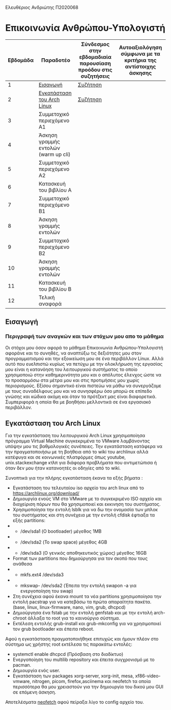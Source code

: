 Ελευθέριος Ανδριώτης Π2020068

# Επικοινωνία Ανθρώπου-Υπολογιστή



| Εβδομάδα | Παραδοτέο | Σύνδεσμος στην εβδομαδιαία παρουσίαση προόδου στις συζητήσεις | Αυτοαξιολόγηση σύμφωνα με τα κριτήρια της αντίστοιχης άσκησης |
| --- | --- | --- | ---|
| 1 | [Εισαγωγή](#εισαγωγή)| [Συζήτηση](https://github.com/courses-ionio/help/discussions/870)| | 
| 2 | [Εγκατάσταση του Arch Linux](#εγκατάσταση-του-arch-linux)| [Συζήτηση](https://github.com/courses-ionio/help/discussions/1104)| | 
| 3 | Συμμετοχικό περιεχόμενο A1 | | | 
| 4 | Άσκηση γραμμής εντολών (warm up cli) | | | 
| 5 | Συμμετοχικό περιεχόμενο A2 | | | 
| 6 | Κατασκευή του βιβλίου Α | | | 
| 7 | Συμμετοχικό περιεχόμενο B1 | | | 
| 8 | Άσκηση γραμμής εντολών | | | 
| 9 | Συμμετοχικό περιεχόμενο B2 | | | 
| 10 | Άσκηση γραμμής εντολών | | | 
| 11 | Κατασκευή του βιβλίου Β | | | 
| 12 | Τελική αναφορά | | | 

## Εισαγωγή

### Περιγραφή των αναγκών και των στόχων μου απο το μάθημα

Οι στόχοι μου όσον αφορά το μάθημα Επικοινωνία Ανθρώπου-Υπολογιστή αφοράνε και το συνηθές, να αναπτύξω τις δεξιότητες μου στον προγραμματισμού και την εξοικείωση μου σε ένα περιβάλλον Linux. Αλλά αυτό που ευελπιστώ κυρίως να πετύχω με την ολοκλήρωση της εργασίας μου είναι η κατανόηση του λειτουργικού συστήματος το οποίο χρησιμοποιώ στην καθημερινότητα μου και ο απόλυτος έλενχος ώστε να το προσαρμόσω στα μέτρα μου και στις προτιμήσεις μου χωρίς περιορισμούς. Εξίσου σημαντικό είναι πιστεύω να μάθω να συνεργάζομε με τους συναδέλφους μου και να συνησφέρω όσο μπορώ σε επίπεδο γνώσης και κώδικα ακόμη και όταν τα πρότζεκτ μας είναι διαφορετικά. Συμπεριφορά η οποία θα με βοηθήσει μελλοντικά σε ένα εργασιακό περιβάλλον.

## Εγκατάσταση του Arch Linux

Για την εγκατάσταση του λειτουργικού Arch Linux χρησιμοποίησα πρόγραμμα Virtual Machine συγκεκριμένα το VMware λαμβάνοντας υπόψην μου τις βαθμολογικές συνέπειες. Την εγκατάσταση κατάφερα να την πραγματοποιήσω με τη βοήθεια από το wiki του archlinux αλλά κατέφυγα και σε κοινωνικές πλατφόρμες όπως youtube, unix.stackexchange κτλπ για διάφορα προβλήματα που αντιμετώπισα ή όταν δεν μου ήταν κατανοητές οι οδηγίες από το wiki.

Συνοπτικά για την πλήρης εγκατάσταση έκανα τα εξής βήματα :

- Εγκατάσταση του τελευταίου iso αρχείο του arch linux από το https://archlinux.org/download/
- Δημιουργία ενούς VM στο VMware με το συγκεκριμένο ISO αρχείο και διαχείριση πόρων που θα χρησιμοποιεί και εκκινηση του συστήματος.
- Χρησιμοποίησα την εντολή lsblk για να δω την ονομασία των μπλοκ του συστήματος και στη συνέχεια με την εντολή cfdisk έφτιαξα τα εξής partitions:
- - /dev/sda1 (Ο bootloader) μέγεθος 1MB 
- - /dev/sda2  (Το swap space) μέγεθος 4GB
- - /dev/sda3 (Ο γενικός αποθηκευτικός χώρος) μέγεθος 16GB
- Format των partitions που δημιούργησα για τον σκοπό που τους ανάθεσα
- - mkfs.ext4  /dev/sda3
- - mkswap- /dev/sda2 (Έπειτα την εντολή swapon -a για ενεργοποίηση του swap)
- Στη συνέχεια αφού έκανα mount τα νέα partitions χρησιμοποίησα την εντολή pacstrap για να κατεβάσω τα πρώτα απαραίτητα πακέτα. (base, linux, linux-firmware, nano, vim, grub, dhcpcd)
- Δημιούργησα ένα fstab με την εντολή genfstab και με την εντολή arch-chroot άλλαξα το root για το καινούργιο σύστημα.
- Εκτέλεση εντολής grub-install και grub-mkconfig για να χρησιμοποιεί τον grub bootloader και έπειτα reboot.

Αφού η εγκατάσταση πραγματοποιήθηκε επιτυχώς και ήμουν πλέον στο σύστημα ως χρήστης root εκτέλεσα τις παρακάτω εντολές:
- systemctl enable dhcpcd (Πρόσβαση στο διαδίκτυο)
- Ενεργοποίηση του multilib repository και έπειτα συγχρονισμό με το pacman.
- Δημιουργία ενός user.
- Εγκατάσταση των packages xorg-server, xorg-init, mesa, xf86-video-vmware, nitrogen, picom, firefox,asciinema και neofetch τα οποία περισσότερα θα μου χρειαστούν για την δημιουργία του δικού μου GUI σε επόμενη άσκηση.

Αποτελέσματα [neofetch](https://asciinema.org/a/529063) αφού πείραξα λίγο το config αρχείο του.


